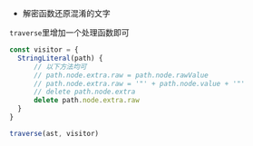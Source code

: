 - 解密函数还原混淆的文字

`traverse`里增加一个处理函数即可

```js
const visitor = {
  StringLiteral(path) {
      // 以下方法均可
      // path.node.extra.raw = path.node.rawValue
      // path.node.extra.raw = '"' + path.node.value + '"'
      // delete path.node.extra
      delete path.node.extra.raw
  }
}

traverse(ast, visitor)
```

